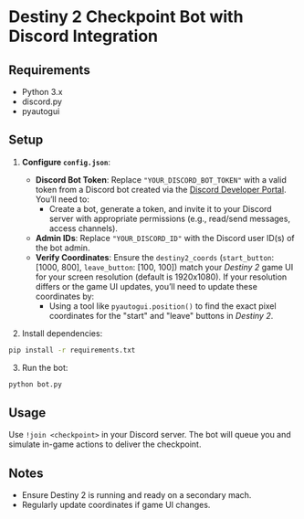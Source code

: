 # Destiny 2 Checkpoint Bot with Discord Integration

## Requirements
- Python 3.x
- discord.py
- pyautogui

## Setup
1. **Configure `config.json`**:
   - **Discord Bot Token**: Replace `"YOUR_DISCORD_BOT_TOKEN"` with a valid token from a Discord bot created via the [Discord Developer Portal](https://discord.com/developers/applications). You’ll need to:
     - Create a bot, generate a token, and invite it to your Discord server with appropriate permissions (e.g., read/send messages, access channels).
   - **Admin IDs**: Replace `"YOUR_DISCORD_ID"` with the Discord user ID(s) of the bot admin.
   - **Verify Coordinates**: Ensure the `destiny2_coords` (`start_button`: [1000, 800], `leave_button`: [100, 100]) match your *Destiny 2* game UI for your screen resolution (default is 1920x1080). If your resolution differs or the game UI updates, you’ll need to update these coordinates by:
     - Using a tool like `pyautogui.position()` to find the exact pixel coordinates for the "start" and "leave" buttons in *Destiny 2*.
       
2. Install dependencies:
```bash
pip install -r requirements.txt
```
3. Run the bot:
```bash
python bot.py
```

## Usage
Use `!join <checkpoint>` in your Discord server. The bot will queue you and simulate in-game actions to deliver the checkpoint.

## Notes
- Ensure Destiny 2 is running and ready on a secondary mach.
- Regularly update coordinates if game UI changes.
